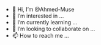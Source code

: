 - 👋 Hi, I’m @Ahmed-Muse
- 👀 I’m interested in ...
- 🌱 I’m currently learning ...
- 💞️ I’m looking to collaborate on ...
- 📫 How to reach me ...

<!---
Ahmed-Muse/Ahmed-Muse is a ✨ special ✨ repository because its `README.md` (this file) appears on your GitHub profile.
You can click the Preview link to take a look at your changes.
--->
